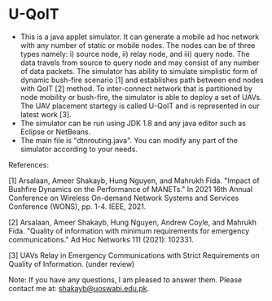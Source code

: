 # U-QoIT
- This is a java applet simulator. It can generate a mobile ad hoc network with any number of static or mobile nodes. The nodes can be of three types namely: i) source node, ii) relay node, and iii) query node. The data travels from source to query node and may consist of any number of data packets. The simulator has ability to simulate simplistic form of dynamic bush-fire scenario [1] and establishes path between end nodes with QoIT [2] method. To inter-connect network that is partitioned by node mobility or bush-fire, the simulator is able to deploy a set of UAVs. The UAV placement startegy is called U-QoIT and is represented in our latest work [3].
- The simulator can be run using JDK 1.8 and any java editor such as Eclipse or NetBeans.
- The main file is "dtnrouting.java". You can modify any part of the simulator according to your needs. 

References:


[1] Arsalaan, Ameer Shakayb, Hung Nguyen, and Mahrukh Fida. "Impact of Bushfire Dynamics on the Performance of MANETs." In 2021 16th Annual Conference on Wireless On-demand Network Systems and Services Conference (WONS), pp. 1-4. IEEE, 2021.

[2] Arsalaan, Ameer Shakayb, Hung Nguyen, Andrew Coyle, and Mahrukh Fida. "Quality of information with minimum requirements for emergency communications." Ad Hoc Networks 111 (2021): 102331.

[3] UAVs Relay in Emergency Communications with Strict Requirements on Quality of Information. (under review)


Note: If you have any questions, I am pleased to answer them. Please contact me at: shakayb@uoswabi.edu.pk.
